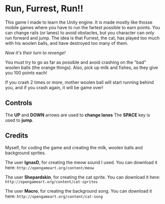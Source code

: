 # Run, Furrest, Run!!

This game I made to learn the Unity engine.
It is made mostly like thosse mobile games where you have to run the fartest possible to earn points. You can change rails (or lanes) to avoid obstacles, but you character can only run forward and jump.
The idea is that Furrest, the cat, has played too much with his woolen balls, and have destroyed too many of them.

*Now it's their turn to revenge!*

You must try to go as far as possible and avoid crashing on the "bad" woolen balls (the orange things). Also, pick up milk and fishes, as they give you 100 points each!

If you crash 2 times or more, mother woolen ball will start running behind you, and if you crash again, it will be game over!


## Controls
The **UP** and **DOWN** arrows are used to **change lanes**
The **SPACE** key is used to **jump**.


## Credits
Myself, for coding the game and creating the milk, woolen balls and background sprites.

The user **IgnasD**, for creating the meow sound I used. You can download it here: `http://opengameart.org/content/meow`

The user **Shepardskin**, for creating the cat sprite. You can download it here: `http://opengameart.org/content/cat-sprites`

The user **Macro**, for creating the background song. You can download it here: `http://opengameart.org/content/cat-song`